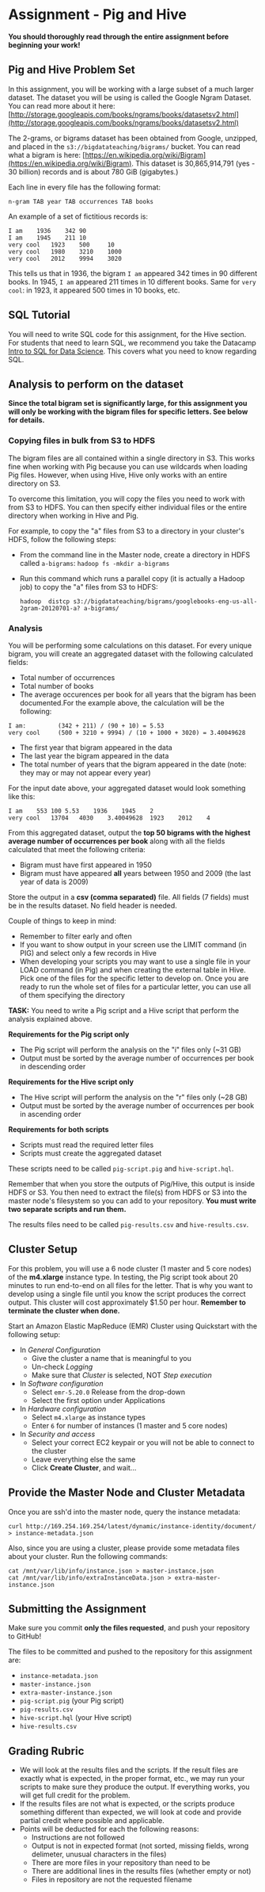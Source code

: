 # Assignment - Pig and Hive

**You should thoroughly read through the entire assignment before beginning your work!**

## Pig and Hive Problem Set

In this assignment, you will be working with a large subset of a much larger dataset. The dataset you will be using is called the Google Ngram Dataset. You can read more about it here: [http://storage.googleapis.com/books/ngrams/books/datasetsv2.html](http://storage.googleapis.com/books/ngrams/books/datasetsv2.html)

The 2-grams, or bigrams dataset has been obtained from Google, unzipped, and placed in the `s3://bigdatateaching/bigrams/` bucket. You can read what a bigram is here: [https://en.wikipedia.org/wiki/Bigram](https://en.wikipedia.org/wiki/Bigram). This dataset is 30,865,914,791 (yes - 30 billion) records and is about 780 GiB (gigabytes.) 

Each line in every file has the following format:

`n-gram TAB year TAB occurrences TAB books`

An example of a set of fictitious records is:

```
I am	1936	342	90
I am	1945	211	10
very cool	1923	500		10
very cool	1980 	3210	1000
very cool	2012	9994	3020
```

This tells us that in 1936, the bigram `I am` appeared 342 times in 90 different books. In 1945, `I am` appeared 211 times in 10 different books. Same for `very cool`: in 1923, it appeared 500 times in 10 books, etc.


## SQL Tutorial

You will need to write SQL code for this assignment, for the Hive section. For students that need to learn SQL, we recommend you take the Datacamp [Intro to SQL for Data Science](https://www.datacamp.com/courses/intro-to-sql-for-data-science). This covers what you need to know regarding SQL.

## Analysis to perform on the dataset

**Since the total bigram set is significantly large, for this assignment you will only be working with the bigram files for specific letters. See below for details.**  

### Copying files in bulk from S3 to HDFS

The bigram files are all contained within a single directory in S3. This works fine when working with Pig because you can use wildcards when loading Pig files. However, when using Hive, Hive only works with an entire directory on S3.

To overcome this limitation, you will copy the files you need to work with  from S3 to HDFS. You can then specify either individual files or the entire directory when working in Hive and Pig. 

For example, to copy the "a" files from S3 to a directory in your cluster's HDFS, follow the following steps:

* From the command line in the Master node, create a directory in HDFS called `a-bigrams`:	`hadoop fs -mkdir a-bigrams`

* Run this command which runs a parallel copy (it is actually a Hadoop job) to  copy the "a" files from S3 to HDFS:

	`hadoop  distcp s3://bigdatateaching/bigrams/googlebooks-eng-us-all-2gram-20120701-a? a-bigrams/`

### Analysis

You will be performing some calculations on this dataset. For every unique bigram, you will create an aggregated dataset with the following calculated fields:

* Total number of occurrences
* Total number of books
* The average occurences per book for all years that the bigram has been documented.For the example above, the calculation will be the following:

```
I am:         (342 + 211) / (90 + 10) = 5.53
very cool     (500 + 3210 + 9994) / (10 + 1000 + 3020) = 3.40049628
```
* The first year that bigram appeared in the data
* The last year the bigram appeared in the data
* The total number of years that the bigram appeared in the date (note: they may or may not appear every year)

For the input date above, your aggregated dataset would look something like this:

```
I am	553	100	5.53	1936	1945	2
very cool	13704	4030	3.40049628	1923	2012	4		
```

From this aggregated dataset, output the **top 50 bigrams with the highest average number of occurrences per book** along with all the fields calculated that meet the following criteria:

* Bigram must have first appeared in 1950
* Bigram must have appeared **all** years between 1950 and 2009 (the last year of data is 2009)

Store the output in a **csv (comma separated)** file. All fields (7 fields) must be in the results dataset. No field header is needed.

Couple of things to keep in mind:

* Remember to filter early and often
* If you want to show output in your screen use the LIMIT command (in PIG) and select only a few records in Hive
* When developing your scripts you may want to use a single file in your LOAD command (in Pig) and when creating the external table in Hive. Pick one of the files for the specific letter to develop on. Once you are ready to run the whole set of files for a particular letter, you can use all of them specifying the directory

**TASK:** You need to write a Pig script and a Hive script that perform the analysis explained above. 

**Requirements for the Pig script only**

* The Pig script will perform the analysis on the "i" files only (~31 GB)
* Output must be sorted by the average number of occurrences per book in descending order

**Requirements for the Hive script only**

* The Hive script will perform the analysis on the "r" files only (~28 GB)
* Output must be sorted by the average number of occurrences per book in ascending order


**Requirements for both scripts**

* Scripts must read the required letter files
* Scripts must create the aggregated dataset

These scripts need to be called `pig-script.pig` and `hive-script.hql`.

Remember that when you store the outputs of Pig/Hive, this output is inside HDFS or S3. You then need to extract the file(s) from HDFS or S3 into the master node's filesystem so you can add to your repository. **You must write two separate scripts and run them.**

The results files need to be called `pig-results.csv` and `hive-results.csv`.


## Cluster Setup

For this problem, you will use a 6 node cluster (1 master and 5 core nodes) of the **m4.xlarge** instance type. In testing, the Pig script took about 20 minutes to run end-to-end on all files for the letter. That is why you want to develop using a single file until you know the script produces the correct output. This cluster will cost approximately $1.50 per hour. **Remember to terminate the cluster when done.**

Start an Amazon Elastic MapReduce (EMR) Cluster using Quickstart with the following setup:

* In *General Configuration*
	*  Give the cluster a name that is meaningful to you
	*  Un-check *Logging*
	*  Make sure that *Cluster* is selected, NOT *Step execution*
*  In *Software configuration*
	*  Select `emr-5.20.0` Release from the drop-down
	*  Select the first option under Applications
*  In *Hardware configuration*
	*  Select `m4.xlarge` as instance types 
	*  Enter `6` for number of instances (1 master and 5 core nodes)
* In *Security and access*
	* 	Select your correct EC2 keypair or you will not be able to connect to the cluster
	*  Leave everything else the same
	*  Click **Create Cluster**, and wait...


## Provide the Master Node and Cluster Metadata

Once you are ssh'd into the master node, query the instance metadata:

```
curl http://169.254.169.254/latest/dynamic/instance-identity/document/ > instance-metadata.json
```

Also, since you are using a cluster, please provide some metadata files about your cluster. Run the following commands:

```
cat /mnt/var/lib/info/instance.json > master-instance.json
cat /mnt/var/lib/info/extraInstanceData.json > extra-master-instance.json
```

## Submitting the Assignment

Make sure you commit **only the files requested**, and push your repository to GitHub!

The files to be committed and pushed to the repository for this assignment are:

* `instance-metadata.json`
* `master-instance.json`
* `extra-master-instance.json`
* `pig-script.pig` (your Pig script)
* `pig-results.csv` 
* `hive-script.hql` (your Hive script)
* `hive-results.csv` 

## Grading Rubric

* We will look at the results files and the scripts. If the result files are exactly what is expected, in the proper format, etc., we may run your scripts to make sure they produce the output. If everything works, you will get full credit for the problem.
* If the results files are not what is expected, or the scripts produce something different than expected, we will look at code and provide partial credit where possible and applicable.
* Points will be deducted for each the following reasons:
	* Instructions are not followed
	* Output is not in expected format (not sorted, missing fields, wrong delimeter, unusual characters in the files)
	* There are more files in your repository than need to be 
	* There are additional lines in the results files (whether empty or not)
	* Files in repository are not the requested filename


	